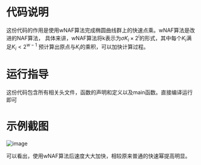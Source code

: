 # 代码说明
这份代码的作用是使用wNAF算法完成椭圆曲线群上的快速点乘。wNAF算法是改进的NAF算法，
具体来讲，wNAF算法将k表示为$\sigma K_i \times 2^i$的形式，其中每个$K_i$满足$K_i < 2^{w-1}$ 
预计算出原点与$K_i$的乘积，可以加快计算过程。
# 运行指导
这份代码包含所有相关头文件，函数的声明和定义以及main函数。直接编译运行即可
# 示例截图
![image](https://user-images.githubusercontent.com/104637802/182009707-3dd38d07-69a2-4a83-92e1-6d49e3dd153e.png)

可以看出，使用wNAF算法后速度大大加快，相较原来普通的快速幂提高明显。
